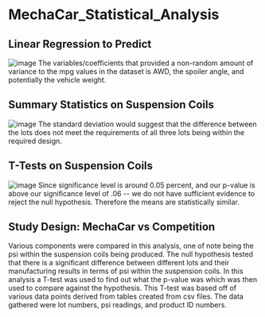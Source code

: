 # MechaCar_Statistical_Analysis

## Linear Regression to Predict 
![image]()
The variables/coefficients that provided a non-random amount of variance to the mpg values in the dataset is AWD, the spoiler angle, and potentially the vehicle weight.

## Summary Statistics on Suspension Coils
![image]()
The standard deviation would suggest that the difference between the lots does not meet the requirements of all three lots being within the required design. 

## T-Tests on Suspension Coils
![image]()
Since significance level is around 0.05 percent, and our p-value is above our significance level of .06 -- we do not have sufficient evidence to reject the null hypothesis. Therefore the means are statistically similar.

## Study Design: MechaCar vs Competition
Various components were compared in this analysis, one of note being the psi within the suspension coils being produced. The null hypothesis tested that there is a significant difference between different lots and their manufacturing results in terms of psi within the suspension coils. In this analysis a T-test was used to find out what the p-value was which was then used to compare against the hypothesis. This T-test was based off of various data points derived from tables created from csv files. The data gathered were lot numbers, psi readings, and product ID numbers. 
